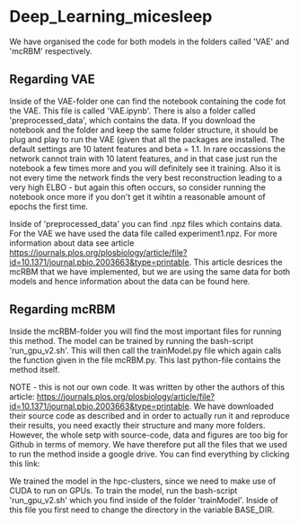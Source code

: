 # Deep_Learning_micesleep

We have organised the code for both models in the folders called 'VAE' and 'mcRBM' respectively.

## Regarding VAE
Inside of the VAE-folder one can find the notebook containing the code fot the VAE. This file is called 'VAE.ipynb'. There is also a folder called 'preprocessed_data', which contains the data. If you download the notebook and the folder and keep the same folder structure, it should be plug and play to run the VAE (given that all the packages are installed. The default settings are 10 latent features and beta = 1.1. In rare occassions the network cannot train with 10 latent features, and in that case just run the notebook a few times more and you will definitely see it training. Also it is not every time the network finds the very best reconstruction leading to a very high ELBO - but again this often occurs, so consider running the notebook once more if you don't get it wihtin a reasonable amount of epochs the first time.

Inside of 'preprocessed_data' you can find .npz files which contains data. For the VAE we have used the data file called experiment1.npz. For more information about data see article https://journals.plos.org/plosbiology/article/file?id=10.1371/journal.pbio.2003663&type=printable. This article desrices the mcRBM that we have implemented, but we are using the same data for both models and hence information about the data can be found here.

## Regarding mcRBM
Inside the mcRBM-folder you will find the most important files for running this method. The model can be trained by running the bash-script 'run_gpu_v2.sh'. This will then call the trainModel.py file which again calls the function given in the file mcRBM.py. This last python-file contains the method itself.

NOTE - this is not our own code. It was written by other the authors of this article: https://journals.plos.org/plosbiology/article/file?id=10.1371/journal.pbio.2003663&type=printable. We have downloaded their source code as described and in order to actually run it and reproduce their results, you need exactly their structure and many more folders. However, the whole setp with source-code, data and figures are too big for Github in terms of memory. We have therefore put all the files that we used to run the method inside a google drive. You can find everything by clicking this link:

We trained the model in the hpc-clusters, since we need to make use of CUDA to run on GPUs. To train the model, run the bash-script 'run_gpu_v2.sh' which you find inside of the folder 'trainModel'. Inside of this file you first need to change the directory in the variable BASE_DIR.
